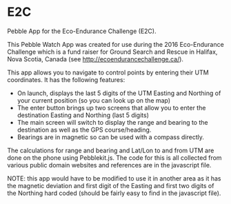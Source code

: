 # E2C
Pebble App for the Eco-Endurance Challenge (E2C).

This Pebble Watch App was created for use during the 2016 Eco-Endurance Challenge which is a fund raiser for Ground Search and Rescue in Halifax, Nova Scotia, Canada (see http://ecoendurancechallenge.ca/).

This app allows you to navigate to control points by entering their UTM coordinates. It has the following features:

- On launch, displays the last 5 digits of the UTM Easting and Northing of your current position (so you can look up on the map)
- The enter button brings up two screens that allow you to enter the destination Easting and Northing (last 5 digits)
- The main screen will switch to display the range and bearing to the destination as well as the GPS course/heading.
- Bearings are in magnetic so can be used with a compass directly.

The calculations for range and bearing and Lat/Lon to and from UTM are done on the phone using Pebblekit.js. The code for this is all collected from various public domain websites and references are in the javascript file.

NOTE: this app would have to be modified to use it in another area as it has the magnetic deviation and first digit of the Easting and first two digits of the Northing hard coded (should be fairly easy to find in the javascript file).


